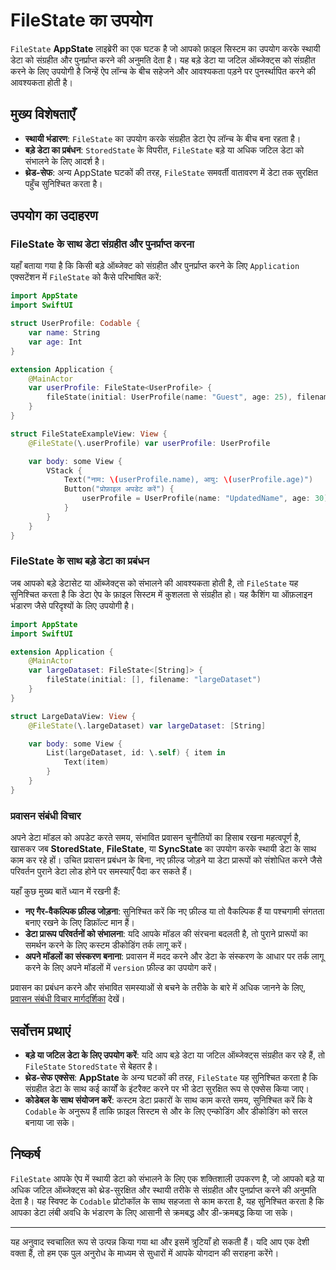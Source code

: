 # FileState का उपयोग

`FileState` **AppState** लाइब्रेरी का एक घटक है जो आपको फ़ाइल सिस्टम का उपयोग करके स्थायी डेटा को संग्रहीत और पुनर्प्राप्त करने की अनुमति देता है। यह बड़े डेटा या जटिल ऑब्जेक्ट्स को संग्रहीत करने के लिए उपयोगी है जिन्हें ऐप लॉन्च के बीच सहेजने और आवश्यकता पड़ने पर पुनर्स्थापित करने की आवश्यकता होती है।

## मुख्य विशेषताएँ

- **स्थायी भंडारण**: `FileState` का उपयोग करके संग्रहीत डेटा ऐप लॉन्च के बीच बना रहता है।
- **बड़े डेटा का प्रबंधन**: `StoredState` के विपरीत, `FileState` बड़े या अधिक जटिल डेटा को संभालने के लिए आदर्श है।
- **थ्रेड-सेफ**: अन्य AppState घटकों की तरह, `FileState` समवर्ती वातावरण में डेटा तक सुरक्षित पहुँच सुनिश्चित करता है।

## उपयोग का उदाहरण

### FileState के साथ डेटा संग्रहीत और पुनर्प्राप्त करना

यहाँ बताया गया है कि किसी बड़े ऑब्जेक्ट को संग्रहीत और पुनर्प्राप्त करने के लिए `Application` एक्सटेंशन में `FileState` को कैसे परिभाषित करें:

```swift
import AppState
import SwiftUI

struct UserProfile: Codable {
    var name: String
    var age: Int
}

extension Application {
    @MainActor
    var userProfile: FileState<UserProfile> {
        fileState(initial: UserProfile(name: "Guest", age: 25), filename: "userProfile")
    }
}

struct FileStateExampleView: View {
    @FileState(\.userProfile) var userProfile: UserProfile

    var body: some View {
        VStack {
            Text("नाम: \(userProfile.name), आयु: \(userProfile.age)")
            Button("प्रोफ़ाइल अपडेट करें") {
                userProfile = UserProfile(name: "UpdatedName", age: 30)
            }
        }
    }
}
```

### FileState के साथ बड़े डेटा का प्रबंधन

जब आपको बड़े डेटासेट या ऑब्जेक्ट्स को संभालने की आवश्यकता होती है, तो `FileState` यह सुनिश्चित करता है कि डेटा ऐप के फ़ाइल सिस्टम में कुशलता से संग्रहीत हो। यह कैशिंग या ऑफ़लाइन भंडारण जैसे परिदृश्यों के लिए उपयोगी है।

```swift
import AppState
import SwiftUI

extension Application {
    @MainActor
    var largeDataset: FileState<[String]> {
        fileState(initial: [], filename: "largeDataset")
    }
}

struct LargeDataView: View {
    @FileState(\.largeDataset) var largeDataset: [String]

    var body: some View {
        List(largeDataset, id: \.self) { item in
            Text(item)
        }
    }
}
```

### प्रवासन संबंधी विचार

अपने डेटा मॉडल को अपडेट करते समय, संभावित प्रवासन चुनौतियों का हिसाब रखना महत्वपूर्ण है, खासकर जब **StoredState**, **FileState**, या **SyncState** का उपयोग करके स्थायी डेटा के साथ काम कर रहे हों। उचित प्रवासन प्रबंधन के बिना, नए फ़ील्ड जोड़ने या डेटा प्रारूपों को संशोधित करने जैसे परिवर्तन पुराने डेटा लोड होने पर समस्याएँ पैदा कर सकते हैं।

यहाँ कुछ मुख्य बातें ध्यान में रखनी हैं:
- **नए गैर-वैकल्पिक फ़ील्ड जोड़ना**: सुनिश्चित करें कि नए फ़ील्ड या तो वैकल्पिक हैं या पश्चगामी संगतता बनाए रखने के लिए डिफ़ॉल्ट मान हैं।
- **डेटा प्रारूप परिवर्तनों को संभालना**: यदि आपके मॉडल की संरचना बदलती है, तो पुराने प्रारूपों का समर्थन करने के लिए कस्टम डीकोडिंग तर्क लागू करें।
- **अपने मॉडलों का संस्करण बनाना**: प्रवासन में मदद करने और डेटा के संस्करण के आधार पर तर्क लागू करने के लिए अपने मॉडलों में `version` फ़ील्ड का उपयोग करें।

प्रवासन का प्रबंधन करने और संभावित समस्याओं से बचने के तरीके के बारे में अधिक जानने के लिए, [प्रवासन संबंधी विचार मार्गदर्शिका](migration-considerations.md) देखें।


## सर्वोत्तम प्रथाएं

- **बड़े या जटिल डेटा के लिए उपयोग करें**: यदि आप बड़े डेटा या जटिल ऑब्जेक्ट्स संग्रहीत कर रहे हैं, तो `FileState` `StoredState` से बेहतर है।
- **थ्रेड-सेफ एक्सेस**: **AppState** के अन्य घटकों की तरह, `FileState` यह सुनिश्चित करता है कि संग्रहीत डेटा के साथ कई कार्यों के इंटरैक्ट करने पर भी डेटा सुरक्षित रूप से एक्सेस किया जाए।
- **कोडेबल के साथ संयोजन करें**: कस्टम डेटा प्रकारों के साथ काम करते समय, सुनिश्चित करें कि वे `Codable` के अनुरूप हैं ताकि फ़ाइल सिस्टम से और के लिए एन्कोडिंग और डीकोडिंग को सरल बनाया जा सके।

## निष्कर्ष

`FileState` आपके ऐप में स्थायी डेटा को संभालने के लिए एक शक्तिशाली उपकरण है, जो आपको बड़े या अधिक जटिल ऑब्जेक्ट्स को थ्रेड-सुरक्षित और स्थायी तरीके से संग्रहीत और पुनर्प्राप्त करने की अनुमति देता है। यह स्विफ्ट के `Codable` प्रोटोकॉल के साथ सहजता से काम करता है, यह सुनिश्चित करता है कि आपका डेटा लंबी अवधि के भंडारण के लिए आसानी से क्रमबद्ध और डी-क्रमबद्ध किया जा सके।

---
यह अनुवाद स्वचालित रूप से उत्पन्न किया गया था और इसमें त्रुटियाँ हो सकती हैं। यदि आप एक देशी वक्ता हैं, तो हम एक पुल अनुरोध के माध्यम से सुधारों में आपके योगदान की सराहना करेंगे।
